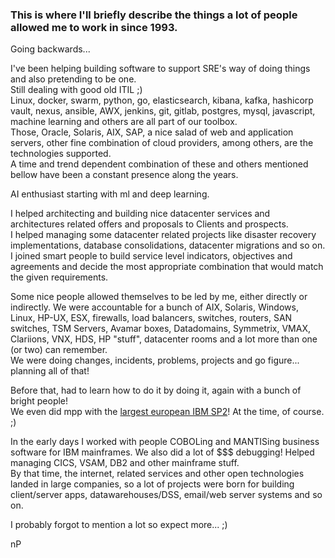 ### This is where I'll briefly describe the things a lot of people allowed me to work in since 1993.    
Going backwards...  

I've been helping building software to support SRE's way of doing things and also pretending to be one.  
Still dealing with good old ITIL ;)  
Linux, docker, swarm, python, go, elasticsearch, kibana, kafka, hashicorp vault, nexus, ansible, AWX, jenkins, git, gitlab, postgres, mysql, javascript, machine learning and others are all part of our toolbox.  
Those, Oracle, Solaris, AIX, SAP, a nice salad of web and application servers, other fine combination of cloud providers, among others, are the technologies supported.  
A time and trend dependent combination of these and others mentioned bellow have been a constant presence along the years.

AI enthusiast starting with ml and deep learning.  
  
I helped architecting and building nice datacenter services and architectures related offers and proposals to Clients and prospects.  
I helped managing some datacenter related projects like disaster recovery implementations, database consolidations, datacenter migrations and so on.  
I joined smart people to build service level indicators, objectives and agreements and decide the most appropriate combination that would match the given requirements.  
  
Some nice people allowed themselves to be led by me, either directly or indirectly. We were accountable for a bunch of AIX, Solaris, Windows, Linux, HP-UX, ESX, firewalls, load balancers, switches, routers, SAN switches, TSM Servers, Avamar boxes, Datadomains, Symmetrix, VMAX, Clariions, VNX, HDS, HP "stuff", datacenter rooms and a lot more than one (or two) can remember.  
We were doing changes, incidents, problems, projects and go figure... planning all of that!  

Before that, had to learn how to do it by doing it, again with a bunch of bright people!  
We even did mpp with the [largest european IBM SP2](https://www.top500.org/site/47753)! At the time, of course. ;)  

In the early days I worked with people COBOLing and MANTISing business software for IBM mainframes. We also did a lot of $$$ debugging!
Helped managing CICS, VSAM, DB2 and other mainframe stuff.  
By that time, the internet, related services and other open technologies landed in large companies, so a lot of projects were born for building client/server apps, datawarehouses/DSS, email/web server systems and so on.  

I probably forgot to mention a lot so expect more... ;)

nP

